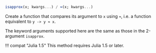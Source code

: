 ```julia
isapprox(x; kwargs...) / ≈(x; kwargs...)
```

Create a function that compares its argument to `x` using `≈`, i.e. a function equivalent to `y -> y ≈ x`.

The keyword arguments supported here are the same as those in the 2-argument `isapprox`.

!!! compat "Julia 1.5"
    This method requires Julia 1.5 or later.

